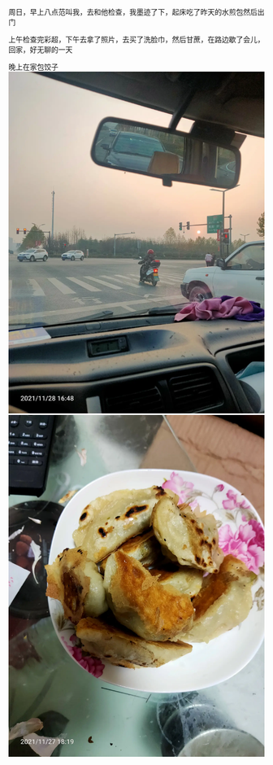 周日，早上八点范叫我，去和他检查，我墨迹了下，起床吃了昨天的水煎包然后出门

上午检查完彩超，下午去拿了照片，去买了洗脸巾，然后甘蔗，在路边歇了会儿，回家，好无聊的一天

晚上在家包饺子
![](../img/6904315-c7df99debd0d5f63.jpg)
![](../img/6904315-dd23159ed2a4a31e.jpg)
